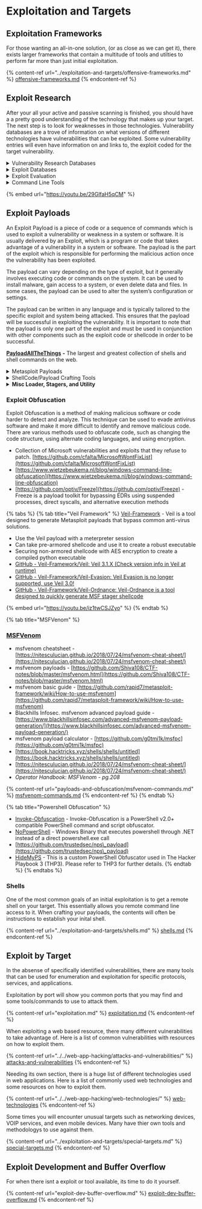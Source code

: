 # Exploitation and Targets

## Exploitation Frameworks

For those wanting an all-in-one solution, (or as close as we can get it), there exists larger frameworks that contain a multitude of tools and utilties to perform far more than just initial exploitation.&#x20;

{% content-ref url="../exploitation-and-targets/offensive-frameworks.md" %}
[offensive-frameworks.md](../exploitation-and-targets/offensive-frameworks.md)
{% endcontent-ref %}

## Exploit Research

After your all your active and passive scanning is finished, you should have a a pretty good understanding of the technology that makes up your target. The next step is to look for weaknesses in those technologies. Vulnerability databases are a trove of information on what versions of different technologies have vulnerabilities that can be exploited. Some vulnerability entries will even have information on and links to, the exploit coded for the target vulnerability.

<details>

<summary>Vulnerability Research Databases</summary>

* [National Vulnerability DB](https://nvd.nist.gov/) - The NIST NVD includes databases of security checklist references, security-related software flaws, misconfigurations, product names, and impact metrics.
* [MITRE CVE](https://cve.mitre.org/cve/search\_cve\_list.html) - Identify, define, and catalog publicly disclosed cybersecurity vulnerabilities
* [GitHub Advisory Database](https://github.com/advisories) - Security vulnerability database inclusive of CVEs and GitHub originated security advisories
* [cloudvulndb.org](https://www.cloudvulndb.org/) - The Open Cloud Vulnerability & Security Issue Database
* [osv.dev](https://osv.dev/list) - Open Source Vulnerabilities
* [Vuldb](https://vuldb.com/) - Public and community supported vulnerability database
* [Attacker KB](https://attackerkb.com/) - Vulnerability forum where researchers can add details to a vulnerability entry.
  * [https://tryhackme.com/room/attackerkb](https://tryhackme.com/room/attackerkb)
* [CVE details](https://www.cvedetails.com/) - Vulnerability database with some enrichment around the vulnerability
* [Zero Day DB](https://www.zero-day.cz/database/) - Research and data repository for Zero-Day vulnerability discoveries.
* [Security Focus](https://www.securityfocus.com/vulnerabilities) - The SecurityFocus Vulnerability Database provides security professionals with the most up-to-date information on vulnerabilities for all platforms and services.
* [Vulners.com](https://vulners.com/) - Your Search Engine for Security Intelligence
* [opencve.io](https://www.opencve.io/cve) - Easiest way to track CVE updates and be alerted about new vulnerabilities
* [Mend Vulnerability Database](https://www.mend.io/vulnerability-database/) - The largest open source vulnerability DB
* [https://vulmon.com/](https://vulmon.com/) - Vulmon is a vulnerability search engine with vulnerability intelligence features. Vulmon conducts full text search in its database; therefore, you can search everything related to vulnerabilities. It includes CVE ID, vulnerability types, vendors, products, exploits, operating systems and anything else related to vulnerabilities.
* [https://hpi-vdb.de/vulndb/](https://hpi-vdb.de/vulndb/) - a comprehensive and up-to-date repository which contains a large number of known vulnerabilities of Software. The vulnerability information being gathered from Internet is evaluated, normalized, and centralized in the high performance database.
* [https://snyk.io/vuln/](https://snyk.io/vuln/) - Detailed information and remediation guidance for known vulnerabilities.
* [VulnIQ](https://vulniq.com/) - Vulnerability intelligence and management solution
* [SynapsInt](https://synapsint.com/) - The unified OSINT research tool
* [Aqua Vulnerability Database](https://avd.aquasec.com/) - Vulnerabilities and weaknesses in open source applications and cloud native infrastructure
* [https://inthewild.io/feed](https://inthewild.io/feed) - Fantastic free vuln and exploit feed.

</details>

<details>

<summary>Exploit Databases</summary>

* [Vulners DB](https://vulners.com) - Lucene based search engine to parse the largest database of vulnerabilities and exploits available.
* [Rapid 7 Exploit DB](https://www.rapid7.com/db/) - A curated repository of vetted computer software exploits and exploitable vulnerabilities.
* [CX Exploit DB](https://cxsecurity.com/exploit/) - BugTraq, Search for published entries of vulnerabilities and related exploits
* [Packet Storm Exploits](https://packetstormsecurity.com/files/tags/exploit/) - Collection of vulnerabilities and exploits pulled from across the web.
* [Securiteam](https://securiteam.com/) - A central Security web site containing all the newest security information from various mailing lists, hacker channels, tools, and knowledge.
* [FullDisclosure](https://seclists.org/fulldisclosure/) - A public, vendor-neutral forum for detailed discussion of vulnerabilities and exploitation techniques, as well as tools, papers, news, and events of interest to the community.
* [Shodan Exploits](https://exploits.shodan.io/welcome) - Use Shodan searching capabilities to search vulnerabilities and exploits across multiple platforms
* [SploitUs ](https://sploitus.com/) - Vulnerability and Exploit search engine powered by Vulners. Bonus: it has dark mode.

</details>

<details>

<summary>Exploit Evaluation</summary>

*   [https://attackerkb.com](https://attackerkb.com) - When a new vulnerability prompts discussion on Twitter or hits media outlets, it can be difficult for security teams to wade through all the hype to determine risk and priority. How pervasive is the vulnerability? Is the expected shelf life long enough that it’s worth developing an exploit for? Is it worth dropping everything to patch or mitigate? Does an adversary or threat actor have a desire or motive to exploit the opportunity? Or is it actually… not useful or interesting?

    Security researchers and hackers are almost always the first to shed light on the specific conditions and characteristics that make a vulnerability not just exploitable, but actually useful to attackers. AttackerKB was built to capture, highlight, and expand that knowledge for the whole security community.



</details>

<details>

<summary>Command Line Tools</summary>

* [Searchsploit](https://www.exploit-db.com/searchsploit) - Exploit code search tool
  * \#sudo apt update && sudo apt install exploitdb&#x20;
  * \#searchsploit -u&#x20;
  * \#searchsploit \[options] \[term1] \[term2]&#x20;
  * \#searchsploit remote smb microsoft windows&#x20;
  * \--exclude options to focus search, use the | operator to separate
* [FindSploit](https://github.com/1N3/Findsploit) - Findsploit is a simple bash script to quickly and easily search both local and online exploit databases.
* [Getsploit](https://github.com/vulnersCom/getsploit) - Command line search and download tool for [Vulners Database](https://vulners.com)
* [Pompem](https://github.com/rfunix/Pompem) - Pompem is an open source tool, designed to automate the search for Exploits and Vulnerability in the most important databases. In the current version, it performs searches in PacketStorm security, CXSecurity, ZeroDay, Vulners, National Vulnerability Database, WPScan Vulnerability Database and more.
  * [https://www.kali.org/tools/pompem/](https://www.kali.org/tools/pompem/)
* NSE exploit scripts  - Search for exploits available in NSE
  * \# cd /usr/share/nmap/scripts&#x20;
  * \# grep Exploits \*.nse

</details>

{% embed url="https://youtu.be/29GlfaH5qCM" %}

## Exploit Payloads

An Exploit Payload is a piece of code or a sequence of commands which is used to exploit a vulnerability or weakness in a system or software. It is usually delivered by an Exploit, which is a program or code that takes advantage of a vulnerability in a system or software. The payload is the part of the exploit which is responsible for performing the malicious action once the vulnerability has been exploited.

The payload can vary depending on the type of exploit, but it generally involves executing code or commands on the system. It can be used to install malware, gain access to a system, or even delete data and files. In some cases, the payload can be used to alter the system’s configuration or settings.

The payload can be written in any language and is typically tailored to the specific exploit and system being attacked. This ensures that the payload will be successful in exploiting the vulnerability. It is important to note that the payload is only one part of the exploit and must be used in conjunction with other components such as the exploit code or shellcode in order to be successful.

[**PayloadAllTheThings**](https://github.com/swisskyrepo/PayloadsAllTheThings) **-** The largest and greatest collection of shells and shell commands on the web.

<details>

<summary>Metasploit Payloads</summary>

* [r00t-3xp10it/venom](https://github.com/r00t-3xp10it/venom) - metasploit Shellcode generator/compiller
* [https://github.com/g0tmi1k/msfpc](https://github.com/g0tmi1k/msfpc) - MSFvenom Payload Creator (MSFPC)
* Converting a Metasploit module into a standalone binary - [https://netsec.ws/?p=262](https://netsec.ws/?p=262)
* Creating Metasploit Payloads - [https://netsec.ws/?p=331](https://netsec.ws/?p=331)
* Metasploit Payloads - [https://github.com/rapid7/metasploit-payloads](https://github.com/rapid7/metasploit-payloads)

</details>

<details>

<summary>ShellCode/Payload Crafting Tools</summary>

* [unicorn](https://github.com/trustedsec/unicorn) - Unicorn is a simple tool for using a PowerShell downgrade attack and inject shellcode straight into memory.
* [ads-payload](https://github.com/ChrisAD/ads-payload) - Powershell script which will take any payload and put it in the a bat script which delivers the payload. The payload is delivered using environment variables, alternating data streams and wmic.
* [http://shell-storm.org/shellcode/](http://shell-storm.org/shellcode/)
* [https://www.vividmachines.com/shellcode/shellcode.html](https://www.vividmachines.com/shellcode/shellcode.html)
* [shellnoob](https://www.kali.org/tools/shellnoob/) - convert shellcode between different formats and sources.

</details>

<details>

<summary><strong>Misc Loader, Stagers, and Utility</strong></summary>

* [EncryptedReaper](https://github.com/ItsCyberAli/EncryptedReaper) - A program to encrypt a binary to bypass static detection and aid in loader or dropper development and hide your payload in the resource section.
* [TerraLdr](https://github.com/ORCx41/TerraLdr) - A Payload Loader Designed With Advanced Evasion Features
* [obscureV4](https://github.com/dagonis/obscureV4) - Obscure an IPv4 address into over 100 different formats that still work for connecting to network resources. Useful for bypassing web application firewalls and intrusion detection systems.
* [DNSStager](https://github.com/mhaskar/DNSStager) - DNSStager will create a malicious DNS server that handles DNS requests to your domain and return your payload as a response to specific record requests such as `AAAA` or `TXT` records after splitting it into chunks and encoding the payload using different algorithms.
* Onelinepy - [https://www.kitploit.com/2021/06/onelinepy-python-obfuscator-to-generate.html?m=1](https://www.kitploit.com/2021/06/onelinepy-python-obfuscator-to-generate.html?m=1)
* OneLinerize, turn any python file into a command/payload - [https://github.com/csvoss/onelinerizer](https://github.com/csvoss/onelinerizer)
* [BashObfuscator](https://github.com/Bashfuscator/Bashfuscator) - BashObfuscator is a modular and extendable Bash obfuscation framework written in Python 3. It provides numerous different ways of making Bash one-liners or scripts much more difficult to understand.
* [Shellter](https://github.com/ParrotSec/shellter) - dynamic shellcode injection tool&#x20;
  * [https://www.kali.org/tools/shellter/](https://www.kali.org/tools/shellter/)
* [Sharpshooter](https://github.com/mdsecactivebreach/SharpShooter) - payload stager crafting tool
  * [https://www.mdsec.co.uk/2018/03/payload-generation-using-sharpshooter](https://www.ndsec.co.uk/2018/03/payload-generation-using-sharpshooter)

</details>

### Exploit Obfuscation

Exploit Obfuscation is a method of making malicious software or code harder to detect and analyze. This technique can be used to evade antivirus software and make it more difficult to identify and remove malicious code. There are various methods used to obfuscate code, such as changing the code structure, using alternate coding languages, and using encryption.

* Collection of Microsoft vulnerabilities and exploits that they refuse to patch. [https://github.com/cfalta/MicrosoftWontFixList](https://github.com/cfalta/MicrosoftWontFixList)
* [https://www.wietzebeukema.nl/blog/windows-command-line-obfuscation](https://www.wietzebeukema.nl/blog/windows-command-line-obfuscation)
* [https://github.com/optiv/Freeze](https://github.com/optiv/Freeze) - Freeze is a payload toolkit for bypassing EDRs using suspended processes, direct syscalls, and alternative execution methods

{% tabs %}
{% tab title="Veil Framework" %}
[Veil-Framework](https://github.com/Veil-Framework/Veil) - Veil is a tool designed to generate Metasploit payloads that bypass common anti-virus solutions.

* Use the Veil payload with a meterpreter session
* Can take pre-armored shellcode and use it to create a robust executable
* Securing non-armored shellcode with AES encryption to create a compiled python executable
* [GitHub - Veil-Framework/Veil: Veil 3.1.X (Check version info in Veil at runtime)](https://github.com/veil-framework/veil)&#x20;
* [GitHub - Veil-Framework/Veil-Evasion: Veil Evasion is no longer supported, use Veil 3.0!](https://github.com/Veil-Framework/Veil-Evasion)&#x20;
* [GitHub - Veil-Framework/Veil-Ordnance: Veil-Ordnance is a tool designed to quickly generate MSF stager shellcode](https://github.com/veil-framework/veil-ordnance)

{% embed url="https://youtu.be/iz1twCSJZyo" %}
{% endtab %}

{% tab title="MSFVenom" %}
### [MSFVenom](https://www.offensive-security.com/metasploit-unleashed/msfvenom/)

* msfvenom cheatsheet - [https://nitesculucian.github.io/2018/07/24/msfvenom-cheat-sheet/](https://nitesculucian.github.io/2018/07/24/msfvenom-cheat-sheet/)
* msfvenom payloads - [https://github.com/Shiva108/CTF-notes/blob/master/msfvenom.html](https://github.com/Shiva108/CTF-notes/blob/master/msfvenom.html)
* msfvenom basic guide - [https://github.com/rapid7/metasploit-framework/wiki/How-to-use-msfvenom](https://github.com/rapid7/metasploit-framework/wiki/How-to-use-msfvenom)
* Blackhills Infosec. msfvenom advanced payload guide - [https://www.blackhillsinfosec.com/advanced-msfvenom-payload-generation/](https://www.blackhillsinfosec.com/advanced-msfvenom-payload-generation/)
* msfvenom payload calculator - [https://github.com/g0tmi1k/msfpc](https://github.com/g0tmi1k/msfpc)
* [https://book.hacktricks.xyz/shells/shells/untitled](https://book.hacktricks.xyz/shells/shells/untitled)
* [https://nitesculucian.github.io/2018/07/24/msfvenom-cheat-sheet/](https://nitesculucian.github.io/2018/07/24/msfvenom-cheat-sheet/)
* _Operator Handbook: MSFVenom - pg.208_

{% content-ref url="payloads-and-obfuscation/msfvenom-commands.md" %}
[msfvenom-commands.md](payloads-and-obfuscation/msfvenom-commands.md)
{% endcontent-ref %}
{% endtab %}

{% tab title="Powershell Obfuscation" %}
* [Invoke-Obfuscation](https://github.com/danielbohannon/Invoke-Obfuscation) - Invoke-Obfuscation is a PowerShell v2.0+ compatible PowerShell command and script obfuscator.
* [NoPowerShell](https://github.com/Ben0xA/nps) - Windows Binary that executes powershell through .NET instead of a direct powershell.exe call
* [https://github.com/trustedsec/nps\_payload](https://github.com/trustedsec/nps\_payload)
* [HideMyPS](https://github.com/cheetz/hidemyps) - This is a custom PowerShell Obfuscator used in The Hacker Playbook 3 (THP3). Please refer to THP3 for further details.
{% endtab %}
{% endtabs %}

### Shells

One of the most common goals of an initial exploitation is to get a remote shell on your target. This essentially allows you remote command line access to it. When crafting your payloads, the contents will often be instructions to establish your inital shell.&#x20;

{% content-ref url="../exploitation-and-targets/shells.md" %}
[shells.md](../exploitation-and-targets/shells.md)
{% endcontent-ref %}

## Exploit by Target

In the absense of specifically identified vulnerabilities, there are many tools that can be used for enumeration and exploitation for specific protocols, services, and applications.&#x20;

Exploitation by port will show you common ports that you may find and some tools/commands to use to attack them.

{% content-ref url="exploitation.md" %}
[exploitation.md](exploitation.md)
{% endcontent-ref %}

When exploiting a web based resource, there many different vulnerabilities to take advantage of. Here is a list of common vulnerabilities with resources on how to exploit them.

{% content-ref url="../../web-app-hacking/attacks-and-vulnerabilities/" %}
[attacks-and-vulnerabilities](../../web-app-hacking/attacks-and-vulnerabilities/)
{% endcontent-ref %}

Needing its own section, there is a huge list of different technologies used in web applications. Here is a list of commonly used web technologies and some resources on how to exploit them.

{% content-ref url="../../web-app-hacking/web-technologies/" %}
[web-technologies](../../web-app-hacking/web-technologies/)
{% endcontent-ref %}

Some times you will encounter unusual targets such as networking devices, VOIP services, and even mobile devices. Many have thier own tools and methodologys to use against them.

{% content-ref url="../exploitation-and-targets/special-targets.md" %}
[special-targets.md](../exploitation-and-targets/special-targets.md)
{% endcontent-ref %}

## Exploit Development and Buffer Overflow

For when there isnt a exploit or tool available, its time to do it yourself.

{% content-ref url="exploit-dev-buffer-overflow.md" %}
[exploit-dev-buffer-overflow.md](exploit-dev-buffer-overflow.md)
{% endcontent-ref %}

